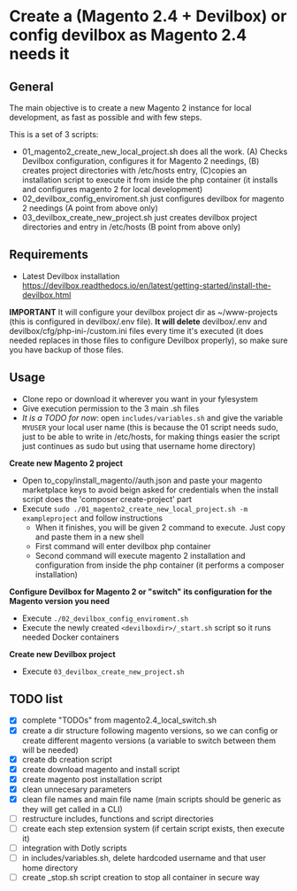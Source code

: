 # Create a (Magento 2.4 + Devilbox) or config devilbox as Magento 2.4 needs it

## General

The main objective is to create a new Magento 2 instance for local development, as fast as possible and with few steps.

This is a set of 3 scripts:

- 01_magento2_create_new_local_project.sh does all the work. (A) Checks Devilbox configuration, configures it for Magento 2 needings, (B) creates project directories with /etc/hosts entry, (C)copies an installation script to execute it from inside the php container (it installs and configures magento 2 for local development)
- 02_devilbox_config_enviroment.sh just configures devilbox for magento 2 needings (A point from above only)
- 03_devilbox_create_new_project.sh just creates devilbox project directories and entry in /etc/hosts (B point from above only)

## Requirements

- Latest Devilbox installation https://devilbox.readthedocs.io/en/latest/getting-started/install-the-devilbox.html

**IMPORTANT** It will configure your devilbox project dir as ~/www-projects (this is configured in devilbox/.env file). **It will delete** devilbox/.env and devilbox/cfg/php-ini-<version>/custom.ini files every time it's executed (it does needed replaces in those files to configure Devilbox properly), so make sure you have backup of those files.

## Usage

- Clone repo or download it wherever you want in your fylesystem
- Give execution permission to the 3 main .sh files
- _It is a TODO for now_: open `includes/variables.sh` and give the variable `MYUSER` your local user name (this is because the 01 script needs sudo, just to be able to write in /etc/hosts, for making things easier the script just continues as sudo but using that username home directory)

**Create new Magento 2 project**

- Open to_copy/install_magento/<version>/auth.json and paste your magento marketplace keys to avoid beign asked for credentials when the install script does the 'composer create-project' part
- Execute `sudo ./01_magento2_create_new_local_project.sh -m exampleproject` and follow instructions
    - When it finishes, you will be given 2 command to execute. Just copy and paste them in a new shell
    - First command will enter devilbox php container
    - Second command will execute magento 2 installation and configuration from inside the php container (it performs a composer installation)

**Configure Devilbox for Magento 2 or "switch" its configuration for the Magento version you need**

- Execute `./02_devilbox_config_enviroment.sh`
- Execute the newly created `<devilboxdir>/_start.sh` script so it runs needed Docker containers

**Create new Devilbox project**

- Execute `03_devilbox_create_new_project.sh`

## TODO list

- [X] complete "TODOs" from magento2.4_local_switch.sh
- [X] create a dir structure following magento versions, so we can config or create different magento versions (a variable to switch between them will be needed)
- [X] create db creation script
- [X] create download magento and install script
- [X] create magento post installation script
- [X] clean unnecesary parameters
- [X] clean file names and main file name (main scripts should be generic as they will get called in a CLI)
- [ ] restructure includes, functions and script directories
- [ ] create each step extension system (if certain script exists, then execute it)
- [ ] integration with Dotly scripts
- [ ] in includes/variables.sh, delete hardcoded username and that user home directory
- [ ] create _stop.sh script creation to stop all container in secure way